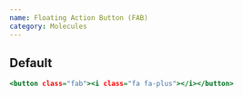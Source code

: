 ```yaml
---
name: Floating Action Button (FAB)
category: Molecules
---
```


## Default

```fab.html
<button class="fab"><i class="fa fa-plus"></i></button>
```